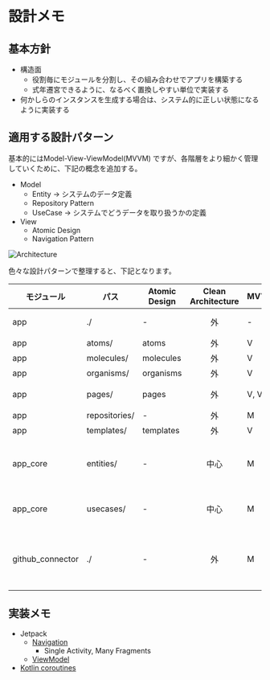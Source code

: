 # 設計メモ
## 基本方針
* 構造面
    * 役割毎にモジュールを分割し、その組み合わせでアプリを構築する
    * 式年遷宮できるように、なるべく置換しやすい単位で実装する
* 何かしらのインスタンスを生成する場合は、システム的に正しい状態になるように実装する



## 適用する設計パターン
基本的にはModel-View-ViewModel(MVVM) ですが、各階層をより細かく管理していくために、下記の概念を追加する。

* Model
    * Entity -> システムのデータ定義
    * Repository Pattern
    * UseCase -> システムでどうデータを取り扱うかの定義
* View
    * Atomic Design
    * Navigation Pattern

![Architecture](https://www.plantuml.com/plantuml/svg/RPAxJiCm58PtFyLHzxu1GaLLkGn8g5mM526JkiKYjQF4fQeGGn84WgKJ7M1XG0AMIeW15H0yZ6bu3Sv9IY-KB77-y_i_dqzS2WqFJAlfCRRa6Xt0TYW2ndpk7lA6W0Bt_G8SCu1TBCiZQJg0fkM0Dvf26GTu23jIjCb0xtLT4vx3wBCgV1rAZEmux6GsSS_LWIZGNbhayHLbCDoX9IAKUIXecz96W2Vg1dGzCsFTnYys7jZap2QtDhed9NaRTdislamldco4-hbDtctyELSwJNk3zFcAzAW_x5z_VpmoeMf0RQOG6z8SjFQHKYb1GybGSp63fMbih9KzIIFufJJQ9yZSXgOLQLRHRwC7x9MHZAY-Nk_IxarEyX-6L4O4TUuYo2YZMjdS0koOSN1VCdn6GuA5OastLN4HnkEVBqr-1MDZs-pEJ9z8-IqO7t9IeExJSil_ar_2W-1r-W40 "Architecture")


色々な設計パターンで整理すると、下記となります。

モジュール | パス | Atomic Design | Clean Architecture | MVVM | 備考
--- | --- | --- | :---: | --- | ---
app | ./ | - | 外 | - | アプリ本体
app | atoms/ | atoms | 外 | V |
app | molecules/ | molecules | 外 | V |
app | organisms/ | organisms | 外 | V |
app | pages/ | pages | 外 | V, VM | 各画面実装
app | repositories/ | - | 外 | M |
app | templates/ | templates | 外 | V |
app_core | entities/ | - | 中心 | M | 取り扱うデータの定義
app_core | usecases/ | - | 中心 | M | 取り扱い方法の定義
github_connector | ./ | - | 外 | M | GitHub とのデータ交換方法の定義



## 実装メモ
* Jetpack
    * [Navigation](https://developer.android.com/guide/navigation)
        * Single Activity, Many Fragments
    * [ViewModel](https://developer.android.com/topic/libraries/architecture/viewmodel)
* [Kotlin coroutines](https://developer.android.com/kotlin/coroutines)
